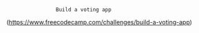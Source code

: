                     Build a voting app 
(https://www.freecodecamp.com/challenges/build-a-voting-app)

